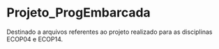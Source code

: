 # Projeto_ProgEmbarcada
Destinado a arquivos referentes ao projeto realizado para as disciplinas ECOP04 e ECOP14.
